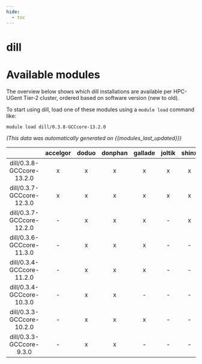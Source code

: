 ```yaml
---
hide:
  - toc
---
```


dill
====

# Available modules


The overview below shows which dill installations are available per HPC-UGent Tier-2 cluster, ordered based on software version (new to old).

To start using dill, load one of these modules using a `module load` command like:

```shell
module load dill/0.3.8-GCCcore-13.2.0
```

*(This data was automatically generated on {{modules_last_updated}})*  

| |accelgor|doduo|donphan|gallade|joltik|shinx|
| :---: | :---: | :---: | :---: | :---: | :---: | :---: |
|dill/0.3.8-GCCcore-13.2.0|x|x|x|x|x|x|
|dill/0.3.7-GCCcore-12.3.0|x|x|x|x|x|x|
|dill/0.3.7-GCCcore-12.2.0|-|x|x|x|-|x|
|dill/0.3.6-GCCcore-11.3.0|-|x|x|x|-|-|
|dill/0.3.4-GCCcore-11.2.0|-|x|x|x|-|-|
|dill/0.3.4-GCCcore-10.3.0|-|x|x|-|-|-|
|dill/0.3.3-GCCcore-10.2.0|-|x|x|x|-|-|
|dill/0.3.3-GCCcore-9.3.0|-|x|x|-|-|-|

